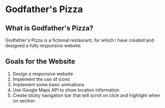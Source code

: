 # Godfather's Pizza

## What is Godfather's Pizza?
Godfather's Pizza is a fictional restaurant, for which I have created and designed a fully responsive website.

## Goals for the Website

1. Design a responsive website
2. Implement the use of icons
3. Implement some basic animations
4. Use Google Maps API to show location information
5. Create sticky navigation bar that will scroll on click and highlight when on section
